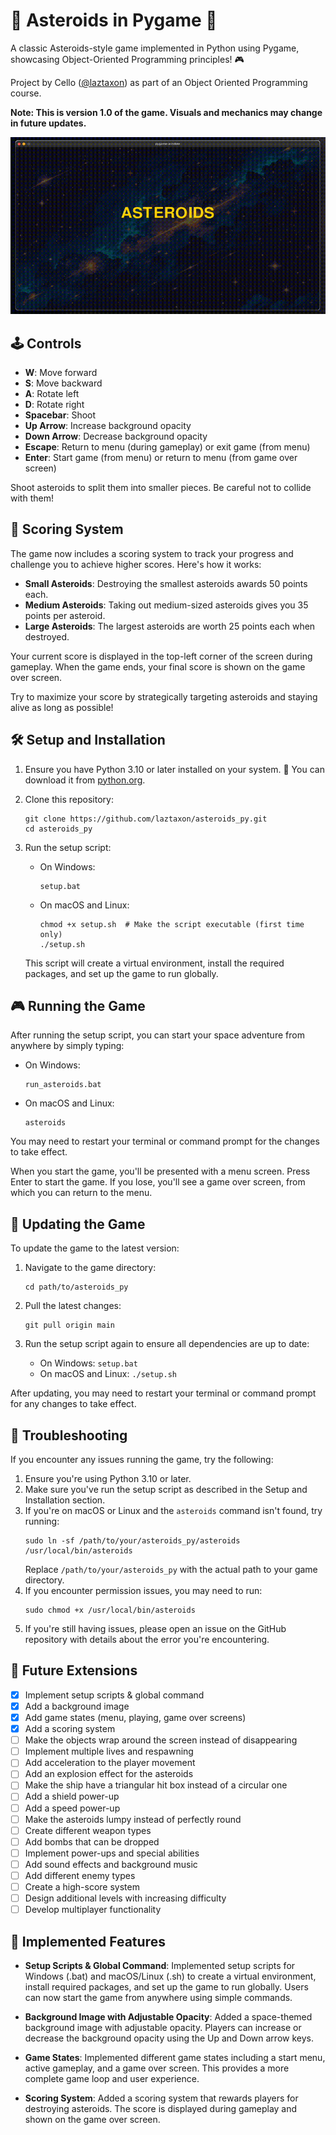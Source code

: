 # 🚀 Asteroids in Pygame 🌠

A classic Asteroids-style game implemented in Python using Pygame, showcasing Object-Oriented Programming principles! 🎮

Project by Cello ([@laztaxon](https://github.com/laztaxon)) as part of an Object Oriented Programming course.

**Note: This is version 1.0 of the game. Visuals and mechanics may change in future updates.**

![Asteroids Gameplay](assets/trailer.gif)

## 🕹️ Controls

- **W**: Move forward
- **S**: Move backward
- **A**: Rotate left
- **D**: Rotate right
- **Spacebar**: Shoot
- **Up Arrow**: Increase background opacity
- **Down Arrow**: Decrease background opacity
- **Escape**: Return to menu (during gameplay) or exit game (from menu)
- **Enter**: Start game (from menu) or return to menu (from game over screen)

Shoot asteroids to split them into smaller pieces. Be careful not to collide with them!

## 💯 Scoring System

The game now includes a scoring system to track your progress and challenge you to achieve higher scores. Here's how it works:

- **Small Asteroids**: Destroying the smallest asteroids awards 50 points each.
- **Medium Asteroids**: Taking out medium-sized asteroids gives you 35 points per asteroid.
- **Large Asteroids**: The largest asteroids are worth 25 points each when destroyed.

Your current score is displayed in the top-left corner of the screen during gameplay. When the game ends, your final score is shown on the game over screen.

Try to maximize your score by strategically targeting asteroids and staying alive as long as possible!

## 🛠️ Setup and Installation

1. Ensure you have Python 3.10 or later installed on your system. 🐍
   You can download it from [python.org](https://www.python.org/downloads/).

2. Clone this repository:
   ```
   git clone https://github.com/laztaxon/asteroids_py.git
   cd asteroids_py
   ```

3. Run the setup script:
   - On Windows:
     ```
     setup.bat
     ```
   - On macOS and Linux:
     ```
     chmod +x setup.sh  # Make the script executable (first time only)
     ./setup.sh
     ```

   This script will create a virtual environment, install the required packages, and set up the game to run globally.

## 🎮 Running the Game

After running the setup script, you can start your space adventure from anywhere by simply typing:

- On Windows:
  ```
  run_asteroids.bat
  ```
- On macOS and Linux:
  ```
  asteroids
  ```

You may need to restart your terminal or command prompt for the changes to take effect.

When you start the game, you'll be presented with a menu screen. Press Enter to start the game. If you lose, you'll see a game over screen, from which you can return to the menu.

## 🔄 Updating the Game

To update the game to the latest version:

1. Navigate to the game directory:
   ```
   cd path/to/asteroids_py
   ```

2. Pull the latest changes:
   ```
   git pull origin main
   ```

3. Run the setup script again to ensure all dependencies are up to date:
   - On Windows: `setup.bat`
   - On macOS and Linux: `./setup.sh`

After updating, you may need to restart your terminal or command prompt for any changes to take effect.

## 🔧 Troubleshooting

If you encounter any issues running the game, try the following:

1. Ensure you're using Python 3.10 or later.
2. Make sure you've run the setup script as described in the Setup and Installation section.
3. If you're on macOS or Linux and the `asteroids` command isn't found, try running:
   ```
   sudo ln -sf /path/to/your/asteroids_py/asteroids /usr/local/bin/asteroids
   ```
   Replace `/path/to/your/asteroids_py` with the actual path to your game directory.
4. If you encounter permission issues, you may need to run:
   ```
   sudo chmod +x /usr/local/bin/asteroids
   ```
5. If you're still having issues, please open an issue on the GitHub repository with details about the error you're encountering.

## 🚀 Future Extensions

- [x] Implement setup scripts & global command
- [x] Add a background image
- [x] Add game states (menu, playing, game over screens)
- [x] Add a scoring system
- [ ] Make the objects wrap around the screen instead of disappearing
- [ ] Implement multiple lives and respawning
- [ ] Add acceleration to the player movement
- [ ] Add an explosion effect for the asteroids
- [ ] Make the ship have a triangular hit box instead of a circular one
- [ ] Add a shield power-up
- [ ] Add a speed power-up
- [ ] Make the asteroids lumpy instead of perfectly round
- [ ] Create different weapon types
- [ ] Add bombs that can be dropped
- [ ] Implement power-ups and special abilities
- [ ] Add sound effects and background music
- [ ] Add different enemy types
- [ ] Create a high-score system
- [ ] Design additional levels with increasing difficulty
- [ ] Develop multiplayer functionality

## 🔧 Implemented Features

- **Setup Scripts & Global Command**: Implemented setup scripts for Windows (.bat) and macOS/Linux (.sh) to create a virtual environment, install required packages, and set up the game to run globally. Users can now start the game from anywhere using simple commands.

- **Background Image with Adjustable Opacity**: Added a space-themed background image with adjustable opacity. Players can increase or decrease the background opacity using the Up and Down arrow keys.

- **Game States**: Implemented different game states including a start menu, active gameplay, and a game over screen. This provides a more complete game loop and user experience.

- **Scoring System**: Added a scoring system that rewards players for destroying asteroids. The score is displayed during gameplay and shown on the game over screen.

